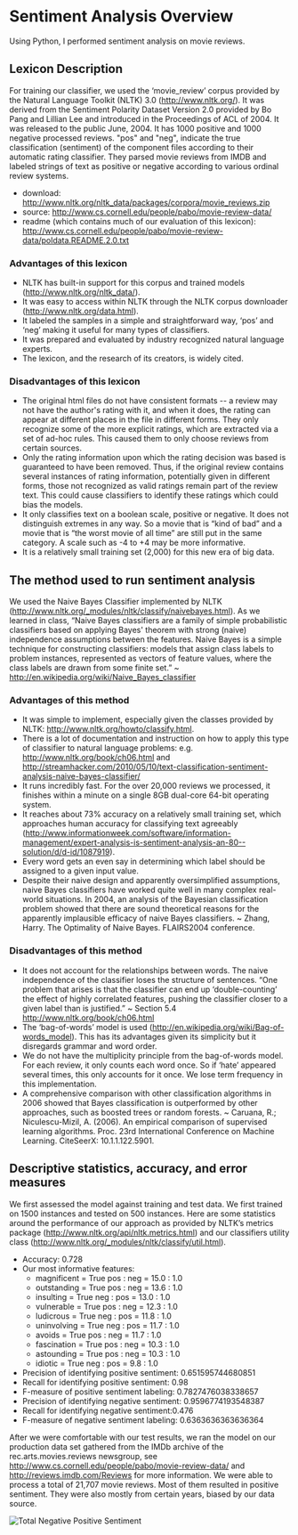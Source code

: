 # Sentiment Analysis Overview
Using Python, I performed sentiment analysis on movie reviews.

## Lexicon Description
For training our classifier, we used the ‘movie_review’ corpus provided by the Natural Language Toolkit (NLTK) 3.0 (http://www.nltk.org/). It was derived from the Sentiment Polarity Dataset Version 2.0 provided by Bo Pang and Lillian Lee and introduced in the Proceedings of ACL of 2004. It was released to the public June, 2004. It has 1000 positive and 1000 negative processed reviews. "pos" and "neg", indicate the true classification (sentiment) of the component files according to their automatic rating classifier. They parsed movie reviews from IMDB and labeled strings of text as positive or negative according to various ordinal review systems. 
+ download: http://www.nltk.org/nltk_data/packages/corpora/movie_reviews.zip
+ source: http://www.cs.cornell.edu/people/pabo/movie-review-data/ 
+ readme (which contains much of our evaluation of this lexicon): http://www.cs.cornell.edu/people/pabo/movie-review-data/poldata.README.2.0.txt 

### Advantages of this lexicon
+ NLTK has built-in support for this corpus and trained models (http://www.nltk.org/nltk_data/).
+ It was easy to access within NLTK through the NLTK corpus downloader (http://www.nltk.org/data.html).
+ It labeled the samples in a simple and straightforward way, ‘pos’ and ‘neg’ making it useful for many types of classifiers. 
+ It was prepared and evaluated by industry recognized natural language experts.
+ The lexicon, and the research of its creators, is widely cited.

### Disadvantages of this lexicon
+ The original html files do not have consistent formats -- a review may not have the author's rating with it, and when it does, the rating can appear at different places in the file in different forms. They only recognize some of the more explicit ratings, which are extracted via a set of ad-hoc rules. This caused them to only choose reviews from certain sources.
+ Only the rating information upon which the rating decision was based is guaranteed to have been removed. Thus, if the original review contains several instances of rating information, potentially given in different forms, those not recognized as valid ratings remain part of the review text. This could cause classifiers to identify these ratings which could bias the models.
+ It only classifies text on a boolean scale, positive or negative. It does not distinguish extremes in any way. So a movie that is “kind of bad” and a movie that is “the worst movie of all time” are still put in the same category. A scale such as -4 to +4 may be more informative.
+ It is a relatively small training set (2,000) for this new era of big data.

## The method used to run sentiment analysis
We used the Naive Bayes Classifier implemented by NLTK (http://www.nltk.org/_modules/nltk/classify/naivebayes.html). As we learned in class, “Naive Bayes classifiers are a family of simple probabilistic classifiers based on applying Bayes' theorem with strong (naive) independence assumptions between the features. Naive Bayes is a simple technique for constructing classifiers: models that assign class labels to problem instances, represented as vectors of feature values, where the class labels are drawn from some finite set.” ~ http://en.wikipedia.org/wiki/Naive_Bayes_classifier

### Advantages of this method
+ It was simple to implement, especially given the classes provided by NLTK: http://www.nltk.org/howto/classify.html.
+ There is a lot of documentation and instruction on how to apply this type of classifier to natural language problems: e.g. http://www.nltk.org/book/ch06.html and http://streamhacker.com/2010/05/10/text-classification-sentiment-analysis-naive-bayes-classifier/
+ It runs incredibly fast. For the over 20,000 reviews we processed, it finishes within a minute on a single 8GB dual-core 64-bit operating system.
+ It reaches about 73% accuracy on a relatively small training set, which approaches human accuracy for classifying text agreeably (http://www.informationweek.com/software/information-management/expert-analysis-is-sentiment-analysis-an-80--solution/d/d-id/1087919). 
+ Every word gets an even say in determining which label should be assigned to a given input value.
+ Despite their naive design and apparently oversimplified assumptions, naive Bayes classifiers have worked quite well in many complex real-world situations. In 2004, an analysis of the Bayesian classification problem showed that there are sound theoretical reasons for the apparently implausible efficacy of naive Bayes classifiers. ~ Zhang, Harry. The Optimality of Naive Bayes. FLAIRS2004 conference.

### Disadvantages of this method
+ It does not account for the relationships between words. The naive independence of the classifier loses the structure of sentences. “One problem that arises is that the classifier can end up ‘double-counting’ the effect of highly correlated features, pushing the classifier closer to a given label than is justified.” ~ Section 5.4 http://www.nltk.org/book/ch06.html 
+ The ‘bag-of-words’ model is used (http://en.wikipedia.org/wiki/Bag-of-words_model). This has its advantages given its simplicity but it disregards grammar and word order. 
+ We do not have the multiplicity principle from the bag-of-words model. For each review, it only counts each word once. So if ‘hate’ appeared several times, this only accounts for it once. We lose term frequency in this implementation.
+ A comprehensive comparison with other classification algorithms in 2006 showed that Bayes classification is outperformed by other approaches, such as boosted trees or random forests. ~ Caruana, R.; Niculescu-Mizil, A. (2006). An empirical comparison of supervised learning algorithms. Proc. 23rd International Conference on Machine Learning. CiteSeerX: 10.1.1.122.5901.

## Descriptive statistics, accuracy, and error measures
We first assessed the model against training and test data. We first trained on 1500 instances and tested on 500 instances. Here are some statistics around the performance of our approach as provided by NLTK’s metrics package (http://www.nltk.org/api/nltk.metrics.html) and our classifiers utility class (http://www.nltk.org/_modules/nltk/classify/util.html).
+ Accuracy: 0.728
+ Our most informative features:
  + magnificent = True		pos : neg	=	15.0 : 1.0
  + outstanding = True		pos : neg	=	13.6 : 1.0
  + insulting = True		neg : pos	=	13.0 : 1.0
  + vulnerable = True		pos : neg	=	12.3 : 1.0
  + ludicrous = True		neg : pos	=	11.8 : 1.0
  + uninvolving = True		neg : pos	=	11.7 : 1.0
  + avoids = True			pos : neg	=	11.7 : 1.0
  + fascination = True		pos : neg	=	10.3 : 1.0
  + astounding = True		pos : neg	=	10.3 : 1.0
  + idiotic = True			neg : pos	=	9.8 : 1.0
+ Precision of identifying positive sentiment: 0.651595744680851
+ Recall for identifying positive sentiment: 0.98
+ F-measure of positive sentiment labeling: 0.7827476038338657
+ Precision of identifying negative sentiment: 0.9596774193548387
+ Recall for identifying negative sentiment:0.476
+ F-measure of negative sentiment labeling: 0.6363636363636364

After we were comfortable with our test results, we ran the model on our production data set gathered from the IMDb archive of the rec.arts.movies.reviews newsgroup, see http://www.cs.cornell.edu/people/pabo/movie-review-data/ and http://reviews.imdb.com/Reviews for more information. We were able to process a total of 21,707 movie reviews. Most of them resulted in positive sentiment. They were also mostly from certain years, biased by our data source.

![Total Negative Positive Sentiment](https://github.com/praeducer/big-data-analytics-for-competitive-advantage/blob/master/sentiment-analysis/TotalNegativePositiveSentiment.jpg "Total Negative Positive Sentiment")
